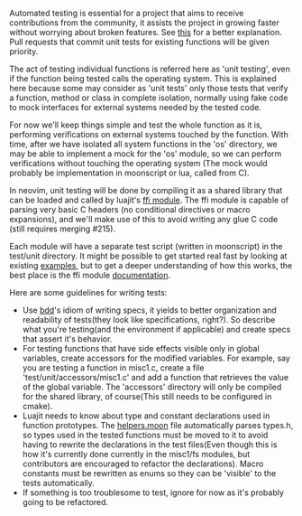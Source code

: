 Automated testing is essential for a project that aims to receive contributions from the community, it assists the project in growing faster without worrying about broken features. See [this](https://groups.google.com/forum/#!forum/neovim) for a better explanation. Pull requests that commit unit tests for existing functions will be given priority.

The act of testing individual functions is referred here as 'unit testing', even if the function being tested calls the operating system. This is explained here because some may consider as 'unit tests' only those tests that verify a function, method or class in complete isolation, normally using fake code to mock interfaces for external systems needed by the tested code.

For now we'll keep things simple and test the whole function as it is, performing verifications on external systems touched by the function. With time, after we have isolated all system functions in the 'os' directory, we may be able to implement a mock for the 'os' module, so we can perform verifications without touching the operating system (The mock would probably be implementation in moonscript or lua, called from C). 

In neovim, unit testing will be done by compiling it as a shared library that can be loaded and called by luajit's [ffi module](http://luajit.org/ext_ffi.html). The ffi module is capable of parsing very basic C headers (no conditional directives or macro expansions), and we'll make use of this to avoid writing any glue C code (still requires merging #215).

Each module will have a separate test script (written in moonscript) in the test/unit directory. It might be possible to get started real fast by looking at existing [examples](https://github.com/neovim/neovim/tree/master/test/unit), but to get a deeper understanding of how this works, the best place is the ffi module [documentation](http://luajit.org/ext_ffi.html).

Here are some guidelines for writing tests:

- Use [bdd](http://en.wikipedia.org/wiki/Behavior-driven_development)'s idiom of writing specs, it yields to better organization and readability of tests(they look like specifications, right?). So describe what you're testing(and the environment if applicable) and create specs that assert it's behavior.
- For testing functions that have side effects visible only in global variables, create accessors for the modified variables. For example, say you are testing a function in misc1.c, create a file 'test/unit/accessors/misc1.c' and add a function that retrieves the value of the global variable. The 'accessors' directory will only be compiled for the shared library, of course(This still needs to be configured in cmake).
- Luajit needs to know about type and constant declarations used in function prototypes. The [helpers.moon](https://github.com/neovim/neovim/blob/master/test/unit/helpers.moon) file automatically parses types.h, so types used in the tested functions must be moved to it to avoid having to rewrite the declarations in the test files(Even though this is how it's currently done currently in the misc1/fs modules, but contributors are encouraged to refactor the declarations). Macro constants must be rewritten as enums so they can be 'visible' to the tests automatically.
- If something is too troublesome to test, ignore for now as it's probably going to be refactored.

